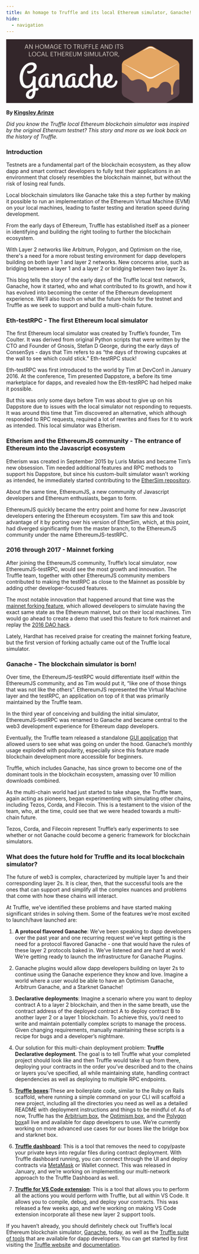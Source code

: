 ```yaml
---
title: An homage to Truffle and its local Ethereum simulator, Ganache!
hide:
  - navigation
---
```


![Homage to Truffle and its local Ethereum simulator](./blog-header-homage-ganache.png)

**By [Kingsley Arinze](https://twitter.com/heydamali)**

*Did you know the Truffle local Ethereum blockchain simulator was inspired by the original Ethereum testnet? This story and more as we look back on the history of Truffle.*

### Introduction

Testnets are a fundamental part of the blockchain ecosystem, as they allow dapp and smart contract developers to fully test their applications in an environment that closely resembles the blockchain mainnet, but without the risk of losing real funds.

Local blockchain simulators like Ganache take this a step further by making it possible to run an implementation of the Ethereum Virtual Machine (EVM) on your local machines, leading to faster testing and iteration speed during development.

From the early days of Ethereum, Truffle has established itself as a pioneer in identifying and building the right tooling to further the blockchain ecosystem.

With Layer 2 networks like Arbitrum, Polygon, and Optimism on the rise, there's a need for a more robust testing environment for dapp developers building on both layer 1 and layer 2 networks. New concerns arise, such as bridging between a layer 1 and a layer 2 or bridging between two layer 2s.

This blog tells the story of  the early days of the Truffle local test network, Ganache, how it started, who and what contributed to its growth, and how it has evolved into becoming the center of the Ethereum development experience. We’ll also touch on what the future holds for the testnet and Truffle as we seek to support and build a multi-chain future.

### Eth-testRPC - The first Ethereum local simulator

The first Ethereum local simulator was created by Truffle’s founder, Tim Coulter. It was derived from original Python scripts that were written by the CTO and Founder of Gnosis, Stefan D George, during the early days of ConsenSys - days that Tim refers to as “the days of throwing cupcakes at the wall to see which could stick.” Eth-testRPC stuck!

Eth-testRPC was first introduced to the world by Tim at DevCon1 in January 2016. At the conference, Tim presented Dappstore, a before its time marketplace for dapps, and revealed how the Eth-testRPC had helped make it possible. 

But this was only some days before Tim was about to give up on his Dappstore due to issues with the local simulator not responding to requests. It was around this time that Tim discovered an alternative, which although responded to RPC requests, required a lot of rewrites and fixes for it to work as intended. This local simulator was Etherism.

### Etherism and the EthereumJS community  - The entrance of Ethereum into the Javascript ecosystem

Etherism was created in September 2015 by Luris Matias and became Tim’s new obsession.  Tim needed additional features and RPC methods to support his Dappstore, but since his custom-built simulator wasn’t working as intended, he immediately started contributing to the [EtherSim repository](https://github.com/iurimatias/EtherSim).

About the same time, EthereumJS, a new community of Javascript developers and Ethereum enthusiasts, began to form. 

EthereumJS quickly became the entry point and home for new Javascript developers entering the Ethereum ecosystem. Tim saw this and took advantage of it by porting over his version of EtherSim, which, at this point, had diverged significantly from the master branch, to the EthereumJS community under the name EthereumJS-testRPC. 

### 2016 through 2017 - Mainnet forking

After joining the EthereumJS community, Truffle’s local simulator, now EthereumJS-testRPC, would see the most growth and innovation. The Truffle team, together with other EthereumJS community members contributed to making the testRPC as close to the Mainnet as possible by adding other developer-focused features.

The most notable innovation that happened around that time was the [mainnet forking feature](https://trufflesuite.com/blog/introducing-ganache-7/#1-zero-config-mainnet-forking), which allowed developers to simulate having the exact same state as the Ethereum mainnet, but on their local machines. Tim would go ahead to create a demo that used this feature to fork mainnet and replay the [2016 DAO hack](https://www.reddit.com/r/ethereum/comments/4yd1o4/testrpc_teaser_instantaneous_forking_coming_soon/).

Lately, Hardhat has received praise for creating the mainnet forking feature, but the first version of forking actually came out of the Truffle local simulator.

### Ganache - The blockchain simulator is born!

Over time, the EthereumJS-testRPC would differentiate itself within the EthereumJS community, and as Tim would put it, “like one of those things that was not like the others”. EthereumJS represented the Virtual Machine layer and the testRPC, an application on top of it that was primarily maintained by the Truffle team.

In the third year of conceiving and building the initial simulator, EthereumJS-testRPC was renamed to Ganache and became central to the web3 development experience for Ethereum dapp developers.

Eventually, the Truffle team released a standalone [GUI application](http://trufflesuite.com/ganache/) that allowed users to see what was going on under the hood. Ganache’s monthly usage exploded with popularity, especially since this feature made blockchain development more accessible for beginners.

Truffle, which includes Ganache, has since grown to become one of the dominant tools in the blockchain ecosystem, amassing over 10 million downloads combined.

As the multi-chain world had just started to take shape, the Truffle team, again acting as pioneers, began experimenting with  simulating other chains, including Tezos, Corda, and Filecoin. This is a testament to the vision of the team, who, at the time, could see that we were headed towards a multi-chain future.

Tezos, Corda, and Filecoin represent Truffle’s early experiments to see whether or not Ganache could become a generic framework for blockchain simulators.

### What does the future hold for Truffle and its local blockchain simulator?

The future of web3 is complex, characterized by multiple layer 1s and their corresponding layer 2s. It is clear, then, that the successful tools are the ones that can support and simplify all the complex nuances and problems that come with how these chains will interact.

At Truffle, we’ve identified these problems and have started making significant strides in solving them. Some of the features we’re most excited to launch/have launched are:


1. **A protocol flavored Ganache**: We’ve been speaking to dapp developers over the past year and one recurring request we’ve kept getting is the need for a protocol flavored Ganache - one that would have the rules of these layer 2 protocols baked in. We’ve listened and are hard at work! We’re getting ready to launch the infrastructure for Ganache Plugins. 
1. Ganache plugins would allow dapp developers building on layer 2s to continue using the Ganache experience they know and love. Imagine a world where a user would be able to have an Optimism Ganache, Arbitrum Ganache, and a Starknet Ganache!

1. **Declarative deployments**: Imagine a scenario where you want to deploy contract A to a layer 2 blockchain, and then in the same breath, use the contract address of the deployed contract A to deploy contract B to another layer 2 or a layer 1 blockchain. To achieve this, you’d need to write and maintain potentially complex scripts to manage the process. Given changing requirements, manually maintaining these scripts is a recipe for bugs and a developer’s nightmare.
1. Our  solution for this multi-chain deployment problem: 
**Truffle Declarative deployment**. The goal is to tell Truffle what your completed project should look like and then Truffle would take it up from there, deploying your contracts in the order you’ve described and to the chains or layers you’ve specified, all while maintaining state, handling contract dependencies as well as deploying to multiple RPC endpoints.
1. [**Truffle boxes**](https://trufflesuite.com/boxes/):These are boilerplate code, similar to the Ruby on Rails scaffold, where running a simple command on your CLI will scaffold a new project, including all the directories you need as well as a detailed README with deployment instructions and things to be mindful of. As of now, Truffle has the [Arbitrium box](https://trufflesuite.com/boxes/arbitrum/), the [Optimism box](https://trufflesuite.com/boxes/optimism/), and the [Polygon box](https://trufflesuite.com/boxes/polygon/)all live and available for dapp developers to use. We’re currently working on more advanced use cases for our boxes like the bridge box and starknet box.
1. [**Truffle dashboard**](https://trufflesuite.com/docs/truffle/getting-started/using-the-truffle-dashboard/): This is a tool that removes the need to copy/paste your private keys into regular files during contract deployment. With Truffle dashboard running, you can connect through the UI and deploy contracts via [MetaMask](https://metamask.io/) or Wallet connect. This was released in January, and we’re working on implementing our multi-network approach to the Truffle Dashboard as well.
1. [**Truffle for VS Code extension**](https://marketplace.visualstudio.com/items?itemName=trufflesuite-csi.truffle-vscode): This is a tool that allows you to perform all the actions you would perform with Truffle, but all within VS Code. It allows you to compile, debug, and deploy your contracts. This was released a few weeks ago, and we’re working on making VS Code extension incorporate all these new layer 2 support tools.

If you haven’t already, you should definitely check out Truffle’s local Ethereum blockchain simulator, [Ganache](https://trufflesuite.com/docs/ganache/), today, as well as the [Truffle suite of tools](https://trufflesuite.com/docs/) that are available for dapp developers. You can get started by first visiting the [Truffle website](https://trufflesuite.com/) and [documentation](https://trufflesuite.com/docs/).
